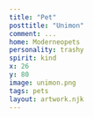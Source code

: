 ```yaml
---
title: "Pet"
posttitle: "Unimon"
comment: ...
home: Moderneopets
personality: trashy
spirit: kind
x: 26
y: 80
image: unimon.png
tags: pets
layout: artwork.njk
---
```



